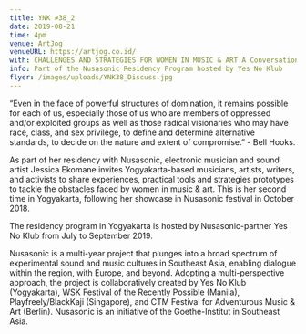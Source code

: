 ```yaml
---
title: YNK ≠38_2
date: 2019-08-21
time: 4pm
venue: ArtJog
venueURL: https://artjog.co.id/
with: CHALLENGES AND STRATEGIES FOR WOMEN IN MUSIC & ART A Conversation at the Daily Performance ARTJOG MMXIX convened by Jessica Ekomane
info: Part of the Nusasonic Residency Program hosted by Yes No Klub
flyer: /images/uploads/YNK38_Discuss.jpg
---
```


“Even in the face of powerful structures of domination, it remains possible for each of us, especially those of us who are members of oppressed and/or exploited groups as well as those radical visionaries who may have race, class, and sex privilege, to define and determine alternative standards, to decide on the nature and extent of compromise.” - Bell Hooks.

As part of her residency with Nusasonic, electronic musician and sound artist Jessica Ekomane invites Yogyakarta-based musicians, artists, writers, and activists to share experiences, practical tools and strategies prototypes to tackle the obstacles faced by women in music & art. This is her second time in Yogyakarta, following her showcase in Nusasonic festival in October 2018.

The residency program in Yogyakarta is hosted by Nusasonic-partner Yes No Klub from July to September 2019.

Nusasonic is a multi-year project that plunges into a broad spectrum of experimental sound and music cultures in Southeast Asia, enabling dialogue within the region, with Europe, and beyond. Adopting a multi-perspective approach, the project is collaboratively created by Yes No Klub (Yogyakarta), WSK Festival of the Recently Possible (Manila), Playfreely/BlackKaji (Singapore), and CTM Festival for Adventurous Music & Art (Berlin). Nusasonic is an initiative of the Goethe-Institut in Southeast Asia.
